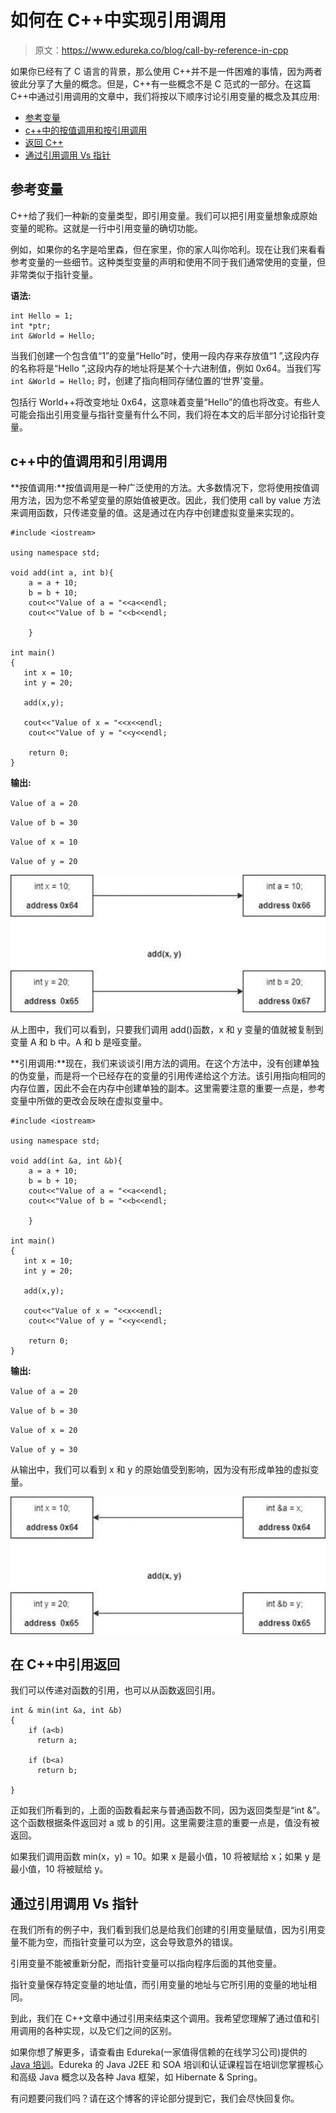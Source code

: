 # 如何在 C++中实现引用调用

> 原文：<https://www.edureka.co/blog/call-by-reference-in-cpp>

如果你已经有了 C 语言的背景，那么使用 C++并不是一件困难的事情，因为两者彼此分享了大量的概念。但是，C++有一些概念不是 C 范式的一部分。在这篇 C++中通过引用调用的文章中，我们将按以下顺序讨论引用变量的概念及其应用:

*   [参考变量](#variable)
*   [c++中的按值调用和按引用调用](#value-reference)
*   [返回 C++](#return)
*   [通过引用调用 Vs 指针](#pointer)

## **参考变量**

C++给了我们一种新的变量类型，即引用变量。我们可以把引用变量想象成原始变量的昵称。这就是一行中引用变量的确切功能。

例如，如果你的名字是哈里森，但在家里，你的家人叫你哈利。现在让我们来看看参考变量的一些细节。这种类型变量的声明和使用不同于我们通常使用的变量，但非常类似于指针变量。

**语法:**

```
int Hello = 1;
int *ptr;
int &World = Hello;
```

当我们创建一个包含值“1”的变量“Hello”时，使用一段内存来存放值“1 ”,这段内存的名称将是“Hello ”,这段内存的地址将是某个十六进制值，例如 0x64。当我们写 `int &World = Hello;` 时，创建了指向相同存储位置的‘世界’变量。

包括行 World++将改变地址 0x64，这意味着变量“Hello”的值也将改变。有些人可能会指出引用变量与指针变量有什么不同，我们将在本文的后半部分讨论指针变量。

## **c++中的值调用和引用调用**

**按值调用:**按值调用是一种广泛使用的方法。大多数情况下，您将使用按值调用方法，因为您不希望变量的原始值被更改。因此，我们使用 call by value 方法来调用函数，只传递变量的值。这是通过在内存中创建虚拟变量来实现的。

```
#include <iostream>

using namespace std;

void add(int a, int b){
    a = a + 10;
    b = b + 10;
    cout<<"Value of a = "<<a<<endl;
    cout<<"Value of b = "<<b<<endl;

    }

int main()
{
   int x = 10;
   int y = 20;

   add(x,y);

   cout<<"Value of x = "<<x<<endl;
    cout<<"Value of y = "<<y<<endl;

    return 0;
}
```

**输出:**

`Value of a = 20`

`Value of b = 30`

`Value of x = 10`

`Value of y = 20`

![Call by Value in C++](img/487187b7cac3f6518ae5f699b0d5c3e2.png)

从上图中，我们可以看到，只要我们调用 add()函数，x 和 y 变量的值就被复制到变量 A 和 b 中。A 和 b 是哑变量。

**引用调用:**现在，我们来谈谈引用方法的调用。在这个方法中，没有创建单独的伪变量，而是将一个已经存在的变量的引用传递给这个方法。该引用指向相同的内存位置，因此不会在内存中创建单独的副本。这里需要注意的重要一点是，参考变量中所做的更改会反映在虚拟变量中。

```
#include <iostream>

using namespace std;

void add(int &a, int &b){
    a = a + 10;
    b = b + 10;
    cout<<"Value of a = "<<a<<endl;
    cout<<"Value of b = "<<b<<endl;

    }

int main()
{
   int x = 10;
   int y = 20;

   add(x,y);

   cout<<"Value of x = "<<x<<endl;
    cout<<"Value of y = "<<y<<endl;

    return 0;
}
```

**输出:**

`Value of a = 20`

`Value of b = 30`

`Value of x = 20`

`Value of y = 30`

从输出中，我们可以看到 x 和 y 的原始值受到影响，因为没有形成单独的虚拟变量。

![Call by Reference in C++](img/748999fe83cd729155e090ec616c48fc.png)

## **在 C++中引用返回**

我们可以传递对函数的引用，也可以从函数返回引用。

```
int & min(int &a, int &b)
{
    if (a<b)
      return a;

    if (b<a)
      return b;

}

```

正如我们所看到的，上面的函数看起来与普通函数不同，因为返回类型是“int &”。这个函数根据条件返回对 a 或 b 的引用。这里需要注意的重要一点是，值没有被返回。

如果我们调用函数 min(x，y) = 10。如果 x 是最小值，10 将被赋给 x；如果 y 是最小值，10 将被赋给 y。

## **通过引用调用 Vs 指针**

在我们所有的例子中，我们看到我们总是给我们创建的引用变量赋值，因为引用变量不能为空，而指针变量可以为空，这会导致意外的错误。

引用变量不能被重新分配，而指针变量可以指向程序后面的其他变量。

指针变量保存特定变量的地址值，而引用变量的地址与它所引用的变量的地址相同。

到此，我们在 C++文章中通过引用来结束这个调用。我希望您理解了通过值和引用调用的各种实现，以及它们之间的区别。

如果你想了解更多，请查看由 Edureka(一家值得信赖的在线学习公司)提供的  [Java 培训](https://www.edureka.co/java-j2ee-soa-training)。Edureka 的 Java J2EE 和 SOA 培训和认证课程旨在培训您掌握核心和高级 Java 概念以及各种 Java 框架，如 Hibernate & Spring。

有问题要问我们吗？请在这个博客的评论部分提到它，我们会尽快回复你。